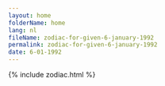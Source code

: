 ```yaml
---
layout: home
folderName: home
lang: nl
fileName: zodiac-for-given-6-january-1992
permalink: zodiac-for-given-6-january-1992
date: 6-01-1992
---
```

{% include zodiac.html %}
